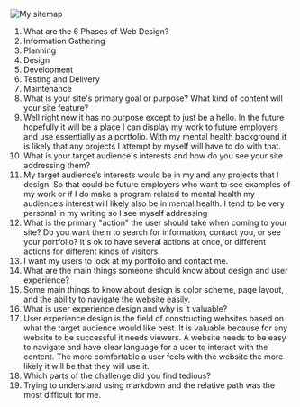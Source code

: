 ![My sitemap](https://github.com/Ororophoenix/phase-0/week-2/imgs/site-map.png)
1.	What are the 6 Phases of Web Design?
1.	Information Gathering
2.	Planning
3.	Design
4.	Development
5.	Testing and Delivery
6.	Maintenance
2.	What is your site's primary goal or purpose? What kind of content will your site feature?
1.	Well right now it has no purpose except to just be a hello. In the future hopefully it will be a place I can display my work to future employers and use essentially as a portfolio. With my mental health background it is likely that any projects I attempt by myself will have to do with that. 
3.	What is your target audience's interests and how do you see your site addressing them?
1.	My target audience’s interests would be in my and any projects that I design. So that could be future employers who want to see examples of my work or if I do make a program related to mental health my audience’s interest will likely also be in mental health. I tend to be very personal in my writing so I see myself addressing 
4.	What is the primary "action" the user should take when coming to your site? Do you want them to search for information, contact you, or see your portfolio? It's ok to have several actions at once, or different actions for different kinds of visitors.
1.	I want my users to look at my portfolio and contact me. 
5.	What are the main things someone should know about design and user experience?
1.	Some main things to know about design is color scheme, page layout, and the ability to navigate the website easily.
6.	What is user experience design and why is it valuable? 
1.	User experience design is the field of constructing websites based on what the target audience would like best. It is valuable because for any website to be successful it needs viewers. A website needs to be easy to navigate and have clear language for a user to interact with the content. The more comfortable a user feels with the website the more likely it will be that they will use it.
7.	Which parts of the challenge did you find tedious?
1.	Trying to understand using markdown and the relative path was the most difficult for me. 
